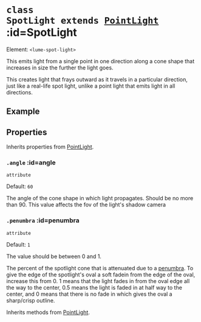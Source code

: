 
# <code>class <b>SpotLight</b> extends [PointLight](PointLight.md)</code> :id=SpotLight

Element: `<lume-spot-light>`

This emits light from a single point in one direction along a cone shape that increases in size the further the light goes.

This creates light that frays outward as it travels in a particular
direction, just like a real-life spot light, unlike a point light that emits
light in all directions.

## Example

<live-code src="../../examples/spotlight.html"></live-code>

## Properties

Inherits properties from [PointLight](PointLight.md).


### <code>.<b>angle</b></code> :id=angle

`attribute`

Default: `60`

The angle of the cone shape in which light propagates. Should be no more
than 90. This value affects the fov of the light's shadow camera
        


### <code>.<b>penumbra</b></code> :id=penumbra

`attribute`

Default: `1`

The value should be between 0 and 1.

The percent of the spotlight cone that is attenuated due to a
[penumbra](https://en.wikipedia.org/wiki/Umbra,_penumbra_and_antumbra#Penumbra).
To give the edge of the spotlight's oval a soft fadein from the edge of
the oval, increase this from 0. 1 means that the light fades in from the
oval edge all the way to the center, 0.5 means the light is faded in at
half way to the center, and 0 means that there is no fade in which gives
the oval a sharp/crisp outline.
        



Inherits methods from [PointLight](PointLight.md).


        